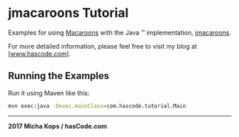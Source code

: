 # jmacaroons Tutorial

Examples for using [Macaroons] with the Java &trade; implementation, [jmacaroons].

For more detailed information, please feel free to visit my blog at [www.hascode.com].


## Running the Examples

Run it using Maven like this:

```bash
mvn exec:java -Dexec.mainClass=com.hascode.tutorial.Main 
```

----

**2017 Micha Kops / hasCode.com**

   [Macaroons]:http://research.google.com/pubs/pub41892.html
   [jmacaroons]:https://github.com/nitram509/jmacaroons
   [www.hascode.com]:http://www.hascode.com/
